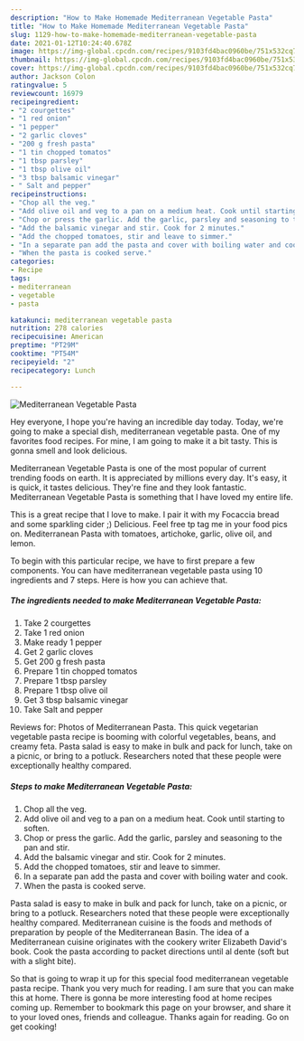 ```yaml
---
description: "How to Make Homemade Mediterranean Vegetable Pasta"
title: "How to Make Homemade Mediterranean Vegetable Pasta"
slug: 1129-how-to-make-homemade-mediterranean-vegetable-pasta
date: 2021-01-12T10:24:40.678Z
image: https://img-global.cpcdn.com/recipes/9103fd4bac0960be/751x532cq70/mediterranean-vegetable-pasta-recipe-main-photo.jpg
thumbnail: https://img-global.cpcdn.com/recipes/9103fd4bac0960be/751x532cq70/mediterranean-vegetable-pasta-recipe-main-photo.jpg
cover: https://img-global.cpcdn.com/recipes/9103fd4bac0960be/751x532cq70/mediterranean-vegetable-pasta-recipe-main-photo.jpg
author: Jackson Colon
ratingvalue: 5
reviewcount: 16979
recipeingredient:
- "2 courgettes"
- "1 red onion"
- "1 pepper"
- "2 garlic cloves"
- "200 g fresh pasta"
- "1 tin chopped tomatos"
- "1 tbsp parsley"
- "1 tbsp olive oil"
- "3 tbsp balsamic vinegar"
- " Salt and pepper"
recipeinstructions:
- "Chop all the veg."
- "Add olive oil and veg to a pan on a medium heat. Cook until starting to soften."
- "Chop or press the garlic. Add the garlic, parsley and seasoning to the pan and stir."
- "Add the balsamic vinegar and stir. Cook for 2 minutes."
- "Add the chopped tomatoes, stir and leave to simmer."
- "In a separate pan add the pasta and cover with boiling water and cook."
- "When the pasta is cooked serve."
categories:
- Recipe
tags:
- mediterranean
- vegetable
- pasta

katakunci: mediterranean vegetable pasta 
nutrition: 278 calories
recipecuisine: American
preptime: "PT29M"
cooktime: "PT54M"
recipeyield: "2"
recipecategory: Lunch

---
```



![Mediterranean Vegetable Pasta](https://img-global.cpcdn.com/recipes/9103fd4bac0960be/751x532cq70/mediterranean-vegetable-pasta-recipe-main-photo.jpg)

Hey everyone, I hope you're having an incredible day today. Today, we're going to make a special dish, mediterranean vegetable pasta. One of my favorites food recipes. For mine, I am going to make it a bit tasty. This is gonna smell and look delicious.

Mediterranean Vegetable Pasta is one of the most popular of current trending foods on earth. It is appreciated by millions every day. It's easy, it is quick, it tastes delicious. They're fine and they look fantastic. Mediterranean Vegetable Pasta is something that I have loved my entire life.

This is a great recipe that I love to make. I pair it with my Focaccia bread and some sparkling cider ;) Delicious. Feel free tp tag me in your food pics on. Mediterranean Pasta with tomatoes, artichoke, garlic, olive oil, and lemon.


To begin with this particular recipe, we have to first prepare a few components. You can have mediterranean vegetable pasta using 10 ingredients and 7 steps. Here is how you can achieve that.

<!--inarticleads1-->

##### The ingredients needed to make Mediterranean Vegetable Pasta:

1. Take 2 courgettes
1. Take 1 red onion
1. Make ready 1 pepper
1. Get 2 garlic cloves
1. Get 200 g fresh pasta
1. Prepare 1 tin chopped tomatos
1. Prepare 1 tbsp parsley
1. Prepare 1 tbsp olive oil
1. Get 3 tbsp balsamic vinegar
1. Take  Salt and pepper


Reviews for: Photos of Mediterranean Pasta. This quick vegetarian vegetable pasta recipe is booming with colorful vegetables, beans, and creamy feta. Pasta salad is easy to make in bulk and pack for lunch, take on a picnic, or bring to a potluck. Researchers noted that these people were exceptionally healthy compared. 

<!--inarticleads2-->

##### Steps to make Mediterranean Vegetable Pasta:

1. Chop all the veg.
1. Add olive oil and veg to a pan on a medium heat. Cook until starting to soften.
1. Chop or press the garlic. Add the garlic, parsley and seasoning to the pan and stir.
1. Add the balsamic vinegar and stir. Cook for 2 minutes.
1. Add the chopped tomatoes, stir and leave to simmer.
1. In a separate pan add the pasta and cover with boiling water and cook.
1. When the pasta is cooked serve.


Pasta salad is easy to make in bulk and pack for lunch, take on a picnic, or bring to a potluck. Researchers noted that these people were exceptionally healthy compared. Mediterranean cuisine is the foods and methods of preparation by people of the Mediterranean Basin. The idea of a Mediterranean cuisine originates with the cookery writer Elizabeth David&#39;s book. Cook the pasta according to packet directions until al dente (soft but with a slight bite). 

So that is going to wrap it up for this special food mediterranean vegetable pasta recipe. Thank you very much for reading. I am sure that you can make this at home. There is gonna be more interesting food at home recipes coming up. Remember to bookmark this page on your browser, and share it to your loved ones, friends and colleague. Thanks again for reading. Go on get cooking!
